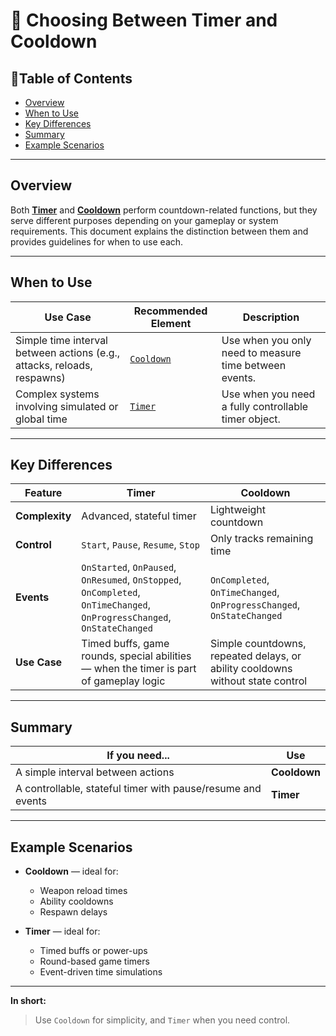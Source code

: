 # 📌 Choosing Between Timer and Cooldown

## 📑Table of Contents

- [Overview](#overview)
- [When to Use](#when-to-use)
- [Key Differences](#key-differences)
- [Summary](#summary)
- [Example Scenarios](#example-scenarios)

---

## Overview

Both **[Timer](../Elements/Time/Timers.md)** and **[Cooldown](../Elements/Time/Cooldowns.md)** perform countdown-related
functions, but they serve different purposes depending on your
gameplay or system requirements. This document explains the distinction between them and provides guidelines for when to
use each.

---

## When to Use

| Use Case                                                                | Recommended Element                         | Description                                            |
|-------------------------------------------------------------------------|---------------------------------------------|--------------------------------------------------------|
| Simple time interval between actions (e.g., attacks, reloads, respawns) | [`Cooldown`](../Elements/Time/Cooldowns.md) | Use when you only need to measure time between events. |
| Complex systems involving simulated or global time                      | [`Timer`](../Elements/Time/Timers.md)       | Use when you need a fully controllable timer object.   |

---

## Key Differences

| Feature           | **Timer**                                                                                                                | **Cooldown**                                                                   |
|-------------------|--------------------------------------------------------------------------------------------------------------------------|--------------------------------------------------------------------------------|
|  **Complexity** | Advanced, stateful timer                                                                                                 | Lightweight countdown                                                          |
| **Control**    | `Start`, `Pause`, `Resume`, `Stop`                                                                                       | Only tracks remaining time                                                     |
| **Events**     | `OnStarted`, `OnPaused`, `OnResumed`, `OnStopped`, `OnCompleted`, `OnTimeChanged`, `OnProgressChanged`, `OnStateChanged` | `OnCompleted`, `OnTimeChanged`, `OnProgressChanged`, `OnStateChanged`          |
| **Use Case**   | Timed buffs, game rounds, special abilities — when the timer is part of gameplay logic                                   | Simple countdowns, repeated delays, or ability cooldowns without state control |

---

## Summary

| If you need...                                              | Use          |
|-------------------------------------------------------------|--------------|
| A simple interval between actions                           | **Cooldown** |
| A controllable, stateful timer with pause/resume and events | **Timer**    |

---

## Example Scenarios

- **Cooldown** — ideal for:
    - Weapon reload times
    - Ability cooldowns
    - Respawn delays

- **Timer** — ideal for:
    - Timed buffs or power-ups
    - Round-based game timers
    - Event-driven time simulations

---

**In short:**
> Use `Cooldown` for simplicity, and `Timer` when you need control.


<!--

A common question for developers is: if both a timer and a cooldown perform a countdown function, which one should you
choose? The answer is simple:

- Use [Cooldown](../Elements/Time/Cooldowns.md) when you just need a time interval for a mechanic.
- Use [Timer](../Elements/Time/Timers.md) when you need a full simulation of a countdown as an object.

Examples:

- For time between attacks, reloads, respawn, [Cooldown](../Elements/Time/Cooldowns.md) works best.
- For complex systems that include a game time, [Timer](../Elements/Time/Timers.md) is the better choice.

Below is a comparison table between a timer and a cooldown:

| Feature        | `Timer`                                                                                                 | `Cooldown`                                                                                      |
|----------------|---------------------------------------------------------------------------------------------------------|-------------------------------------------------------------------------------------------------|
| **Complexity** | Advanced, stateful timer                                                                                | Lightweight countdown                                                                           |
| **Control**    | Start, Pause, Resume, Stop                                                                              | Only tracks remaining time                                                                      |
| **Events**     | OnStarted, OnPaused, OnResumed, OnStopped, OnCompleted, OnTimeChanged, OnProgressChanged, OnStateChanged | OnCompleted, OnTimeChanged, OnProgressChanged, OnStateChanged                                   |
| **Use Case**   | Timed buffs, game rounds, special abilities — when the timer is part of game logic                      | Simple countdowns, repeated delays, ability cooldowns where pausing / state control isn’t needed |

-->